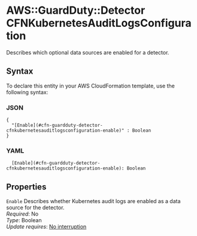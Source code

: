 # AWS::GuardDuty::Detector CFNKubernetesAuditLogsConfiguration<a name="aws-properties-guardduty-detector-cfnkubernetesauditlogsconfiguration"></a>

Describes which optional data sources are enabled for a detector\.

## Syntax<a name="aws-properties-guardduty-detector-cfnkubernetesauditlogsconfiguration-syntax"></a>

To declare this entity in your AWS CloudFormation template, use the following syntax:

### JSON<a name="aws-properties-guardduty-detector-cfnkubernetesauditlogsconfiguration-syntax.json"></a>

```
{
  "[Enable](#cfn-guardduty-detector-cfnkubernetesauditlogsconfiguration-enable)" : Boolean
}
```

### YAML<a name="aws-properties-guardduty-detector-cfnkubernetesauditlogsconfiguration-syntax.yaml"></a>

```
  [Enable](#cfn-guardduty-detector-cfnkubernetesauditlogsconfiguration-enable): Boolean
```

## Properties<a name="aws-properties-guardduty-detector-cfnkubernetesauditlogsconfiguration-properties"></a>

`Enable`  <a name="cfn-guardduty-detector-cfnkubernetesauditlogsconfiguration-enable"></a>
Describes whether Kubernetes audit logs are enabled as a data source for the detector\.  
*Required*: No  
*Type*: Boolean  
*Update requires*: [No interruption](https://docs.aws.amazon.com/AWSCloudFormation/latest/UserGuide/using-cfn-updating-stacks-update-behaviors.html#update-no-interrupt)